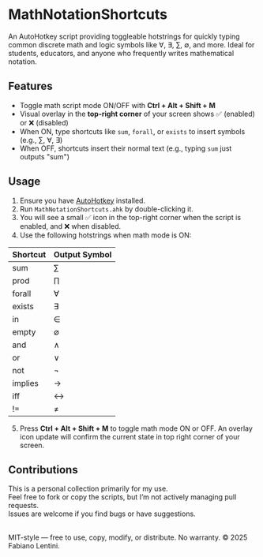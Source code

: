# MathNotationShortcuts

An AutoHotkey script providing toggleable hotstrings for quickly typing common discrete math and logic symbols like ∀, ∃, ∑, ∅, and more. Ideal for students, educators, and anyone who frequently writes mathematical notation.

## Features

- Toggle math script mode ON/OFF with **Ctrl + Alt + Shift + M**
- Visual overlay in the **top-right corner** of your screen shows ✅ (enabled) or ❌ (disabled)
- When ON, type shortcuts like `sum`, `forall`, or `exists` to insert symbols (e.g., ∑, ∀, ∃)
- When OFF, shortcuts insert their normal text (e.g., typing `sum` just outputs "sum")

## Usage

1. Ensure you have [AutoHotkey](https://www.autohotkey.com/) installed.
2. Run `MathNotationShortcuts.ahk` by double-clicking it.
3. You will see a small ✅ icon in the top-right corner when the script is enabled, and ❌ when disabled.
4. Use the following hotstrings when math mode is ON:

| Shortcut | Output Symbol |
| -------- | ------------- |
| sum      | ∑             |
| prod     | ∏             |
| forall   | ∀             |
| exists   | ∃             |
| in       | ∈             |
| empty    | ∅             |
| and      | ∧             |
| or       | ∨             |
| not      | ¬             |
| implies  | →             |
| iff      | ↔             |
| !=       | ≠             |

5. Press **Ctrl + Alt + Shift + M** to toggle math mode ON or OFF. An overlay icon update will confirm the current state in top right corner of your screen.

## Contributions

This is a personal collection primarily for my use.  
Feel free to fork or copy the scripts, but I’m not actively managing pull requests.  
Issues are welcome if you find bugs or have suggestions.

\
MIT-style — free to use, copy, modify, or distribute. No warranty. © 2025 Fabiano Lentini.

